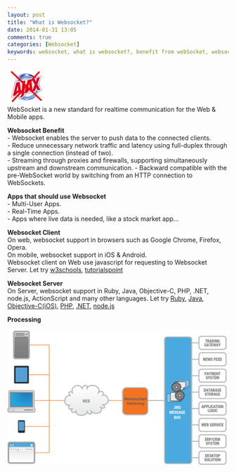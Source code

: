 ```yaml
---
layout: post
title: "What is Websocket?"
date: 2014-01-31 13:05
comments: true
categories: [Websocket]
keywords: websocket, what is websocket?, benefit from webSocket, websocket benefit, benefit of websocket
---
```


<p>
  <img src="/images/websocket_ajax_.gif" /><br/>
  WebSocket is a new standard for realtime communication for the Web & Mobile apps.
</p>

<p>
<strong>Websocket Benefit</strong><br/>
- Websocket enables the server to push data to the connected clients.<br/>
- Reduce unnecessary network traffic and latency using full-duplex through a single connection (instead of two).<br/>
- Streaming through proxies and firewalls, supporting simultaneously upstream and downstream communication.
- Backward compatible with the pre-WebSocket world by switching from an HTTP connection to WebSockets.
</p>

<p>
<strong>Apps that should use Websocket</strong><br/>
- Multi-User Apps.<br/>
- Real-Time Apps.<br/>
- Apps where live data is needed, like a stock market app...
</p>

<p>
<strong>Websocket Client</strong><br/>
On web, websocket support in browsers such as Google Chrome, Firefox, Opera.<br/>
On mobile, websocket support in iOS & Android.<br/>
Websocket client on Web use javascript for requesting to Websocket Server. Let try <a href="http://www.w3schools.com/html/html5_webworkers.asp" target="_blank">w3schools</a>, <a href="http://www.tutorialspoint.com/html5/html5_websocket.htm" target="_blank">tutorialspoint</a>
</p>

<p>
  <strong>Websocket Server</strong><br/>
  On Server, websocket support in Ruby, Java, Objective-C, PHP, .NET, node.js, ActionScript and many other languages. Let try <a href="https://github.com/igrigorik/em-websocket" target="_blank">Ruby</a>, <a href="https://github.com/Atmosphere/atmosphere" target="_blank">Java</a>, <a href="https://github.com/square/SocketRocket" target="_blank">Objective-C(iOS)</a>, <a href="https://github.com/hoaproject/Websocket" target="_blank">PHP</a>, <a href="http://xsockets.net/" target="_blank">.NET</a>, <a href="https://github.com/Worlize/WebSocket-Node" target="_blank">node.js</a>
</p>
<p>
<strong>Processing</strong><br/><br/>
<a class="fancybox" href="/images/websocket_processing.png"><img src="/images/websocket_processing.png" width="680" /></a><br/>
</p>